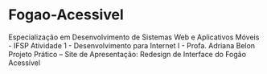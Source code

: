 # Fogao-Acessivel
Especialização em Desenvolvimento de Sistemas Web e Aplicativos Móveis - IFSP
Atividade 1 - Desenvolvimento para Internet I - Profa. Adriana Belon 
Projeto Prático – Site de Apresentação: Redesign de Interface do Fogão Acessível


